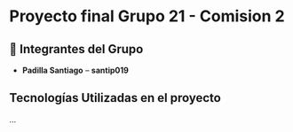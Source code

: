 # Proyecto final Grupo 21 - Comision 2

## 👥 Integrantes del Grupo

- **Padilla Santiago** – **santip019**

##  Tecnologías Utilizadas en el proyecto
...
